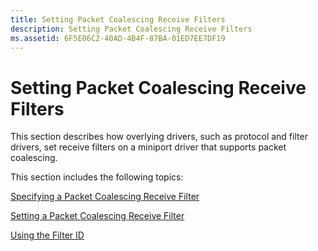 ```yaml
---
title: Setting Packet Coalescing Receive Filters
description: Setting Packet Coalescing Receive Filters
ms.assetid: 6F5E06C2-40AD-4B4F-87BA-01ED7EE7DF19
---
```


# Setting Packet Coalescing Receive Filters


This section describes how overlying drivers, such as protocol and filter drivers, set receive filters on a miniport driver that supports packet coalescing.

This section includes the following topics:

[Specifying a Packet Coalescing Receive Filter](specifying-a-packet-coalescing-receive-filter.md)

[Setting a Packet Coalescing Receive Filter](setting-a-packet-coalescing-receive-filter.md)

[Using the Filter ID](using-the-filter-id.md)

 

 





